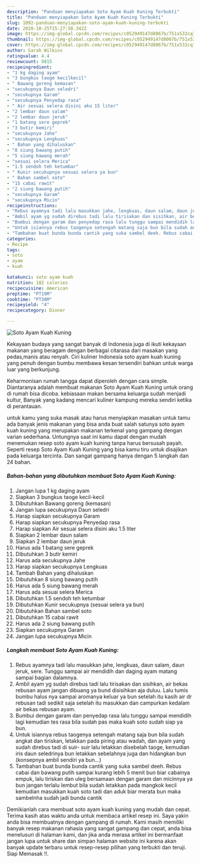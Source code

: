 ```yaml
---
description: "Panduan menyiapakan Soto Ayam Kuah Kuning Terbukti"
title: "Panduan menyiapakan Soto Ayam Kuah Kuning Terbukti"
slug: 1092-panduan-menyiapakan-soto-ayam-kuah-kuning-terbukti
date: 2020-10-25T15:27:58.342Z
image: https://img-global.cpcdn.com/recipes/c052949147d8067b/751x532cq70/soto-ayam-kuah-kuning-foto-resep-utama.jpg
thumbnail: https://img-global.cpcdn.com/recipes/c052949147d8067b/751x532cq70/soto-ayam-kuah-kuning-foto-resep-utama.jpg
cover: https://img-global.cpcdn.com/recipes/c052949147d8067b/751x532cq70/soto-ayam-kuah-kuning-foto-resep-utama.jpg
author: Sarah Wilkins
ratingvalue: 4.4
reviewcount: 9815
recipeingredient:
- "1 kg daging ayam"
- "3 bungkus taoge kecilkecil"
- " Bawang goreng kemasan"
- "secukupnya Daun seledri"
- "secukupnya Garam"
- "secukupnya Penyedap rasa"
- " Air sesuai selera disini aku 15 liter"
- "2 lembar daun salam"
- "2 lembar daun jeruk"
- "1 batang sere geprek"
- "3 butir kemiri"
- "secukupnya Jahe"
- "secukupnya Lengkuas"
- " Bahan yang dihaluskan"
- "8 siung bawang putih"
- "5 siung bawang merah"
- "sesuai selera Merica"
- "1.5 sendoh teh ketumbar"
- " Kunir secukupnya sesuai selera ya bun"
- " Bahan sambel soto"
- "15 cabai rawit"
- "2 siung bawang putih"
- "secukupnya Garam"
- "secukupnya Micin"
recipeinstructions:
- "Rebus ayamnya tadi lalu masukkan jahe, lengkuas, daun salam, daun jeruk, sere. Tunggu sampai air mendidih dan daging ayam matang sampai bagian dalamnya."
- "Ambil ayam yg sudah direbus tadi lalu tirisakan dan sisihkan, air bekas rebusan ayam jangan dibuang ya bund disisihkan aja duluu. Lalu tumis bumbu halus nya sampai aromanya keluar ya bun setelah itu kasih air dr rebusan tadi sedikit saja setelah itu masukkan dan campurkan kedalam air bekas rebusan ayam."
- "Bumbui dengan garam dan penyedap rasa lalu tunggu sampai mendidih lagi kemudian tes rasa bila sudah pas maka kuah soto sudah siap ya bun."
- "Untuk isiannya rebus taogenya setengah matang saja bun bila sudah angkat dan tiriskan, letakkan pada piring atau wadah, dan ayam yang sudah direbus tadi di suir- suir lalu letakkan disebelah taoge, kemudian iris daun seledrinya bun letakkan sebelahnya juga dan hidangkan bun (konsepnya ambil sendiri ya bun...)"
- "Tambahan buat bunda bunda cantik yang suka sambel deeh. Rebus cabai dan bawang putih sampai kurang lebih 5 menit bun biar cabainya empuk, lalu tiriskan dan uleg bersamaan dengan garam dan micinnya ya bun jangan terlalu lembut bila sudah letakkan pada mangkok kecil kemudian masukkan kuah soto tadi dan aduk biar merata bun maka sambelnha sudah jadi bunda cantik"
categories:
- Recipe
tags:
- soto
- ayam
- kuah

katakunci: soto ayam kuah 
nutrition: 182 calories
recipecuisine: American
preptime: "PT19M"
cooktime: "PT30M"
recipeyield: "4"
recipecategory: Dinner

---
```



![Soto Ayam Kuah Kuning](https://img-global.cpcdn.com/recipes/c052949147d8067b/751x532cq70/soto-ayam-kuah-kuning-foto-resep-utama.jpg)

Kekayaan budaya yang sangat banyak di Indonesia juga di ikuti kekayaan makanan yang beragam dengan berbagai citarasa dari masakan yang pedas,manis atau renyah. Ciri kuliner Indonesia soto ayam kuah kuning yang penuh dengan bumbu membawa kesan tersendiri bahkan untuk warga luar yang berkunjung.


Keharmonisan rumah tangga dapat diperoleh dengan cara simple. Diantaranya adalah membuat makanan Soto Ayam Kuah Kuning untuk orang di rumah bisa dicoba. kebiasaan makan bersama keluarga sudah menjadi kultur, Banyak yang kadang mencari kuliner kampung mereka sendiri ketika di perantauan.



untuk kamu yang suka masak atau harus menyiapkan masakan untuk tamu ada banyak jenis makanan yang bisa anda buat salah satunya soto ayam kuah kuning yang merupakan makanan terkenal yang gampang dengan varian sederhana. Untungnya saat ini kamu dapat dengan mudah menemukan resep soto ayam kuah kuning tanpa harus bersusah payah.
Seperti resep Soto Ayam Kuah Kuning yang bisa kamu tiru untuk disajikan pada keluarga tercinta. Dan sangat gampang hanya dengan 5 langkah dan 24 bahan.


<!--inarticleads1-->

##### Bahan-bahan yang dibutuhkan membuat Soto Ayam Kuah Kuning:

1. Jangan lupa 1 kg daging ayam
1. Siapkan 3 bungkus taoge kecil-kecil
1. Dibutuhkan  Bawang goreng (kemasan)
1. Jangan lupa secukupnya Daun seledri
1. Harap siapkan secukupnya Garam
1. Harap siapkan secukupnya Penyedap rasa
1. Harap siapkan  Air sesuai selera disini aku 1.5 liter
1. Siapkan 2 lembar daun salam
1. Siapkan 2 lembar daun jeruk
1. Harus ada 1 batang sere geprek
1. Dibutuhkan 3 butir kemiri
1. Harus ada secukupnya Jahe
1. Harap siapkan secukupnya Lengkuas
1. Tambah  Bahan yang dihaluskan
1. Dibutuhkan 8 siung bawang putih
1. Harus ada 5 siung bawang merah
1. Harus ada sesuai selera Merica
1. Dibutuhkan 1.5 sendoh teh ketumbar
1. Dibutuhkan  Kunir secukupnya (sesuai selera ya bun)
1. Dibutuhkan  Bahan sambel soto
1. Dibutuhkan 15 cabai rawit
1. Harus ada 2 siung bawang putih
1. Siapkan secukupnya Garam
1. Jangan lupa secukupnya Micin




<!--inarticleads2-->

##### Langkah membuat  Soto Ayam Kuah Kuning:

1. Rebus ayamnya tadi lalu masukkan jahe, lengkuas, daun salam, daun jeruk, sere. Tunggu sampai air mendidih dan daging ayam matang sampai bagian dalamnya.
1. Ambil ayam yg sudah direbus tadi lalu tirisakan dan sisihkan, air bekas rebusan ayam jangan dibuang ya bund disisihkan aja duluu. Lalu tumis bumbu halus nya sampai aromanya keluar ya bun setelah itu kasih air dr rebusan tadi sedikit saja setelah itu masukkan dan campurkan kedalam air bekas rebusan ayam.
1. Bumbui dengan garam dan penyedap rasa lalu tunggu sampai mendidih lagi kemudian tes rasa bila sudah pas maka kuah soto sudah siap ya bun.
1. Untuk isiannya rebus taogenya setengah matang saja bun bila sudah angkat dan tiriskan, letakkan pada piring atau wadah, dan ayam yang sudah direbus tadi di suir- suir lalu letakkan disebelah taoge, kemudian iris daun seledrinya bun letakkan sebelahnya juga dan hidangkan bun (konsepnya ambil sendiri ya bun...)
1. Tambahan buat bunda bunda cantik yang suka sambel deeh. Rebus cabai dan bawang putih sampai kurang lebih 5 menit bun biar cabainya empuk, lalu tiriskan dan uleg bersamaan dengan garam dan micinnya ya bun jangan terlalu lembut bila sudah letakkan pada mangkok kecil kemudian masukkan kuah soto tadi dan aduk biar merata bun maka sambelnha sudah jadi bunda cantik




Demikianlah cara membuat soto ayam kuah kuning yang mudah dan cepat. Terima kasih atas waktu anda untuk membaca artikel resep ini. Saya yakin anda bisa membuatnya dengan gampang di rumah. Kami masih memiliki banyak resep makanan rahasia yang sangat gampang dan cepat, anda bisa menelusuri di halaman kami, dan jika anda merasa artikel ini bermanfaat jangan lupa untuk share dan simpan halaman website ini karena akan banyak update terbaru untuk resep-resep pilihan yang terbukti dan teruji. Siap Memasak !!. 
